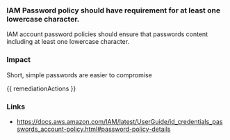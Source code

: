 
### IAM Password policy should have requirement for at least one lowercase character.

IAM account password policies should ensure that passwords content including at least one lowercase character.

### Impact
Short, simple passwords are easier to compromise

<!-- DO NOT CHANGE -->
{{ remediationActions }}

### Links
- https://docs.aws.amazon.com/IAM/latest/UserGuide/id_credentials_passwords_account-policy.html#password-policy-details
        